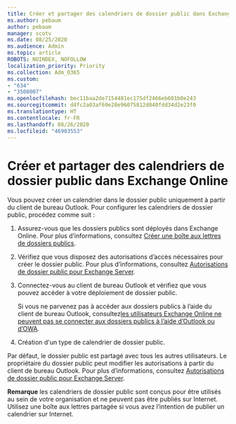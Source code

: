 ```yaml
---
title: Créer et partager des calendriers de dossier public dans Exchange Online
ms.author: pebaum
author: pebaum
manager: scotv
ms.date: 08/25/2020
ms.audience: Admin
ms.topic: article
ROBOTS: NOINDEX, NOFOLLOW
localization_priority: Priority
ms.collection: Adm_O365
ms.custom:
- "634"
- "3500007"
ms.openlocfilehash: bec11baa2de7154481ec175df2466eb601b0e243
ms.sourcegitcommit: d4fc2a03af69e28e96075812d040fdd34d2e23f0
ms.translationtype: HT
ms.contentlocale: fr-FR
ms.lasthandoff: 08/26/2020
ms.locfileid: "46903553"
---
```

# <a name="create-and-share-public-folder-calendars-in-exchange-online"></a>Créer et partager des calendriers de dossier public dans Exchange Online

Vous pouvez créer un calendrier dans le dossier public uniquement à partir du client de bureau Outlook. Pour configurer les calendriers de dossier public, procédez comme suit :

1. Assurez-vous que les dossiers publics sont déployés dans Exchange Online. Pour plus d’informations, consultez [Créer une boîte aux lettres de dossiers publics](https://docs.microsoft.com/exchange/collaboration-exo/public-folders/create-public-folder-mailbox). 

2. Vérifiez que vous disposez des autorisations d’accès nécessaires pour créer le dossier public. Pour plus d’informations, consultez [Autorisations de dossier public pour Exchange Server](https://support.microsoft.com/help/2573274/public-folder-permissions-for-exchange-server). 
  
3. Connectez-vous au client de bureau Outlook et vérifiez que vous pouvez accéder à votre déploiement de dossier public.

    Si vous ne parvenez pas à accéder aux dossiers publics à l’aide du client de bureau Outlook, consultez[les utilisateurs Exchange Online ne peuvent pas se connecter aux dossiers publics à l’aide d’Outlook ou d’OWA](https://aka.ms/pfcte).

4. Création d'un type de calendrier de dossier public.

Par défaut, le dossier public est partagé avec tous les autres utilisateurs. Le propriétaire du dossier public peut modifier les autorisations à partir du client de bureau Outlook. Pour plus d’informations, consultez [Autorisations de dossier public pour Exchange Server](https://support.microsoft.com/help/2573274/public-folder-permissions-for-exchange-server).

**Remarque** les calendriers de dossier public sont conçus pour être utilisés au sein de votre organisation et ne peuvent pas être publiés sur Internet. Utilisez une boîte aux lettres partagée si vous avez l’intention de publier un calendrier sur Internet.